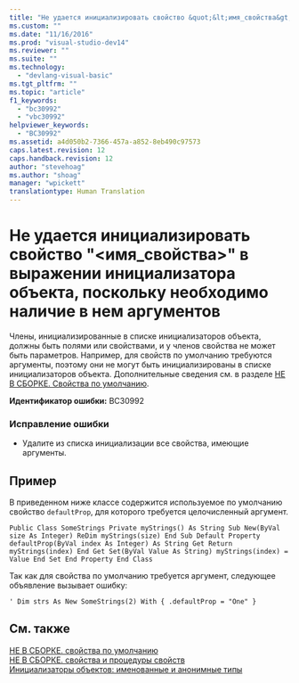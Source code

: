 ```yaml
---
title: "Не удается инициализировать свойство &quot;&lt;имя_свойства&gt;&quot; в выражении инициализатора объекта, поскольку необходимо наличие в нем аргументов | Microsoft Docs"
ms.custom: ""
ms.date: "11/16/2016"
ms.prod: "visual-studio-dev14"
ms.reviewer: ""
ms.suite: ""
ms.technology: 
  - "devlang-visual-basic"
ms.tgt_pltfrm: ""
ms.topic: "article"
f1_keywords: 
  - "bc30992"
  - "vbc30992"
helpviewer_keywords: 
  - "BC30992"
ms.assetid: a4d050b2-7366-457a-a852-8eb490c97573
caps.latest.revision: 12
caps.handback.revision: 12
author: "stevehoag"
ms.author: "shoag"
manager: "wpickett"
translationtype: Human Translation
---
```

# Не удается инициализировать свойство &quot;&lt;имя_свойства&gt;&quot; в выражении инициализатора объекта, поскольку необходимо наличие в нем аргументов
Члены, инициализированные в списке инициализаторов объекта, должны быть полями или свойствами, и у членов свойства не может быть параметров. Например, для свойств по умолчанию требуются аргументы, поэтому они не могут быть инициализированы в списке инициализаторов объекта. Дополнительные сведения см. в разделе [НЕ В СБОРКЕ. Свойства по умолчанию](http://msdn.microsoft.com/ru-ru/a70f2a27-8176-4858-935e-f25afdd43ab5).  
  
 **Идентификатор ошибки:** BC30992  
  
### Исправление ошибки  
  
-   Удалите из списка инициализации все свойства, имеющие аргументы.  
  
## Пример  
 В приведенном ниже классе содержится используемое по умолчанию свойство `defaultProp`, для которого требуется целочисленный аргумент.  
  
```  
Public Class SomeStrings Private myStrings() As String Sub New(ByVal size As Integer) ReDim myStrings(size) End Sub Default Property defaultProp(ByVal index As Integer) As String Get Return myStrings(index) End Get Set(ByVal Value As String) myStrings(index) = Value End Set End Property End Class  
```  
  
 Так как для свойства по умолчанию требуется аргумент, следующее объявление вызывает ошибку:  
  
```  
' Dim strs As New SomeStrings(2) With { .defaultProp = "One" }  
```  
  
## См. также  
 [НЕ В СБОРКЕ. свойства по умолчанию](http://msdn.microsoft.com/ru-ru/a70f2a27-8176-4858-935e-f25afdd43ab5)   
 [НЕ В СБОРКЕ. свойства и процедуры свойств](http://msdn.microsoft.com/ru-ru/23e2a1ec-7e9d-4109-8940-c703d981077b)   
 [Инициализаторы объектов: именованные и анонимные типы](../../visual-basic/programming-guide/language-features/objects-and-classes/object-initializers-named-and-anonymous-types.md)